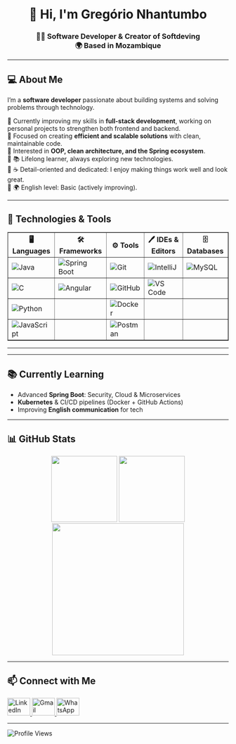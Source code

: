 <h1 align="center">👋 Hi, I'm Gregório Nhantumbo</h1>
<h3 align="center">
  👨‍💻 Software Developer & Creator of <strong>Softdeving</strong><br>
  🌍 Based in Mozambique
</h3>

---

## 💻 About Me
I’m a **software developer** passionate about building systems and solving problems through technology.  

🔹 Currently improving my skills in **full-stack development**, working on personal projects to strengthen both frontend and backend.  
🔹 Focused on creating **efficient and scalable solutions** with clean, maintainable code.  
🔹 Interested in **OOP, clean architecture, and the Spring ecosystem**.  
🔹 📚 Lifelong learner, always exploring new technologies.  
🔹 ☕ Detail-oriented and dedicated: I enjoy making things work well and look great.  
🔹 🌍 English level: Basic (actively improving).  

---

## 🚀 Technologies & Tools
<table border="1" cellpadding="5" cellspacing="0">
  <thead>
    <tr>
      <th>🖥️ Languages</th>
      <th>🛠️ Frameworks</th>
      <th>⚙️ Tools</th>
      <th>🖊️ IDEs & Editors</th>
      <th>🗄️ Databases</th>
    </tr>
  </thead>
  <tbody>
    <tr>
      <td><img src="https://img.shields.io/badge/Java-007396?style=for-the-badge&logo=java&logoColor=white" alt="Java"></td>
      <td><img src="https://img.shields.io/badge/SpringBoot-6DB33F?style=for-the-badge&logo=spring&logoColor=white" alt="Spring Boot"></td>
      <td><img src="https://img.shields.io/badge/Git-F05032?style=for-the-badge&logo=git&logoColor=white" alt="Git"></td>
      <td><img src="https://img.shields.io/badge/IntelliJ-000000?style=for-the-badge&logo=intellij-idea&logoColor=white" alt="IntelliJ"></td>
      <td><img src="https://img.shields.io/badge/MySQL-4479A1?style=for-the-badge&logo=mysql&logoColor=white" alt="MySQL"></td>
    </tr>
    <tr>
      <td><img src="https://img.shields.io/badge/C-00599C?style=for-the-badge&logo=c&logoColor=white" alt="C"></td>
      <td><img src="https://img.shields.io/badge/Angular-DD0031?style=for-the-badge&logo=angular&logoColor=white" alt="Angular"></td>
      <td><img src="https://img.shields.io/badge/GitHub-181717?style=for-the-badge&logo=github&logoColor=white" alt="GitHub"></td>
      <td><img src="https://img.shields.io/badge/VS%20Code-007ACC?style=for-the-badge&logo=visual-studio-code&logoColor=white" alt="VS Code"></td>
      <td></td>
    </tr>
    <tr>
      <td><img src="https://img.shields.io/badge/Python-3776AB?style=for-the-badge&logo=python&logoColor=white" alt="Python"></td>
      <td></td>
      <td><img src="https://img.shields.io/badge/Docker-2496ED?style=for-the-badge&logo=docker&logoColor=white" alt="Docker"></td>
      <td></td>
      <td></td>
    </tr>
    <tr>
      <td><img src="https://img.shields.io/badge/JavaScript-F7DF1E?style=for-the-badge&logo=javascript&logoColor=black" alt="JavaScript"></td>
      <td></td>
      <td><img src="https://img.shields.io/badge/Postman-FF6C37?style=for-the-badge&logo=postman&logoColor=white" alt="Postman"></td>
      <td></td>
      <td></td>
    </tr>
  </tbody>
</table>

---

<!-- ## 🌟 Featured Projects
- [🔗 SupplyLink](https://github.com/...) — Supply chain management system built with **Spring Boot & Angular**.  
- [🔗 Softdeving Portfolio](https://github.com/...) — Personal portfolio and blog using **Java + Docker**.  
- [🔗 CS50x Exercises](https://github.com/...) — Problem sets in **C & Python** from Harvard’s CS50 course.   -->

---

## 📚 Currently Learning
- Advanced **Spring Boot**: Security, Cloud & Microservices  
- **Kubernetes** & CI/CD pipelines (Docker + GitHub Actions)  
- Improving **English communication** for tech  

---

## 📊 GitHub Stats
<div align="center">
  <img src="https://github-readme-stats.vercel.app/api?username=gregorionhantumbo&show_icons=true&count_private=true&theme=gruvbox&hide_border=false" height="150"/>
  <img src="https://github-readme-stats.vercel.app/api/top-langs?username=gregorionhantumbo&layout=compact&langs_count=12&theme=gruvbox&hide_border=false" height="150"/>
  <img src="https://github-readme-activity-graph.vercel.app/graph?username=gregorionhantumbo&radius=16&theme=chartreuse-dark&area=true&hide_border=false" height="300"/>
</div>

---

## 📫 Connect with Me
<div align="left">
  <a href="https://www.linkedin.com/in/greg%C3%B3rio-nhantumbo-537a96282/" target="_blank">
    <img src="https://raw.githubusercontent.com/maurodesouza/profile-readme-generator/master/src/assets/icons/social/linkedin/default.svg" width="52" height="40" alt="LinkedIn"/>
  </a>
  <a href="mailto:gregorionhatumbo1@gmail.com" target="_blank">
    <img src="https://raw.githubusercontent.com/maurodesouza/profile-readme-generator/master/src/assets/icons/social/gmail/default.svg" width="52" height="40" alt="Gmail"/>
  </a>
  <a href="https://wa.me/258870514017" target="_blank">
    <img src="https://upload.wikimedia.org/wikipedia/commons/6/6b/WhatsApp.svg" width="52" height="40" alt="WhatsApp"/>
  </a>
</div>

---

![Profile Views](https://komarev.com/ghpvc/?username=gregorionhantumbo&color=blue)
